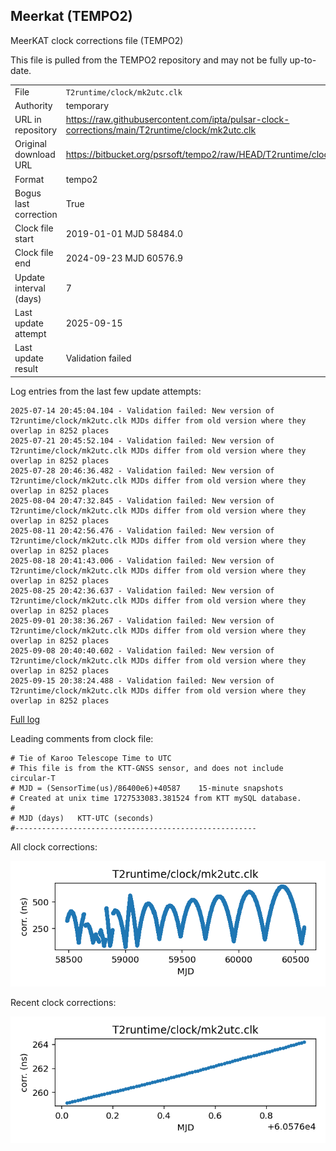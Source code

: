 
## Meerkat (TEMPO2)

MeerKAT clock corrections file (TEMPO2)

This file is pulled from the TEMPO2 repository and may not be fully
up-to-date.

|     |     |
|:--- |:--- |
| File | `T2runtime/clock/mk2utc.clk` |
| Authority | temporary |
| URL in repository | <https://raw.githubusercontent.com/ipta/pulsar-clock-corrections/main/T2runtime/clock/mk2utc.clk> |
| Original download URL | <https://bitbucket.org/psrsoft/tempo2/raw/HEAD/T2runtime/clock/mk2utc.clk> |
| Format | tempo2 |
| Bogus last correction | True |
| Clock file start | 2019-01-01 MJD 58484.0 |
| Clock file end | 2024-09-23 MJD 60576.9 |
| Update interval (days) | 7 |
| Last update attempt | 2025-09-15 |
| Last update result | Validation failed |

Log entries from the last few update attempts:
```
2025-07-14 20:45:04.104 - Validation failed: New version of T2runtime/clock/mk2utc.clk MJDs differ from old version where they overlap in 8252 places
2025-07-21 20:45:52.104 - Validation failed: New version of T2runtime/clock/mk2utc.clk MJDs differ from old version where they overlap in 8252 places
2025-07-28 20:46:36.482 - Validation failed: New version of T2runtime/clock/mk2utc.clk MJDs differ from old version where they overlap in 8252 places
2025-08-04 20:47:32.845 - Validation failed: New version of T2runtime/clock/mk2utc.clk MJDs differ from old version where they overlap in 8252 places
2025-08-11 20:42:56.476 - Validation failed: New version of T2runtime/clock/mk2utc.clk MJDs differ from old version where they overlap in 8252 places
2025-08-18 20:41:43.006 - Validation failed: New version of T2runtime/clock/mk2utc.clk MJDs differ from old version where they overlap in 8252 places
2025-08-25 20:42:36.637 - Validation failed: New version of T2runtime/clock/mk2utc.clk MJDs differ from old version where they overlap in 8252 places
2025-09-01 20:38:36.267 - Validation failed: New version of T2runtime/clock/mk2utc.clk MJDs differ from old version where they overlap in 8252 places
2025-09-08 20:40:40.602 - Validation failed: New version of T2runtime/clock/mk2utc.clk MJDs differ from old version where they overlap in 8252 places
2025-09-15 20:38:24.488 - Validation failed: New version of T2runtime/clock/mk2utc.clk MJDs differ from old version where they overlap in 8252 places
```
[Full log](https://raw.githubusercontent.com/ipta/pulsar-clock-corrections/main/log/T2runtime/clock/mk2utc.clk.log)

Leading comments from clock file:

    # Tie of Karoo Telescope Time to UTC
    # This file is from the KTT-GNSS sensor, and does not include circular-T
    # MJD = (SensorTime(us)/86400e6)+40587    15-minute snapshots
    # Created at unix time 1727533083.381524 from KTT mySQL database.
    #
    # MJD (days)   KTT-UTC (seconds)
    #------------------------------------------------------



All clock corrections:

![plot of all clock corrections](mk2utc.clk.png "All corrections")

Recent clock corrections:

![plot of recent clock corrections](mk2utc.clk.short.png "Recent corrections")

